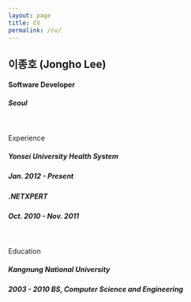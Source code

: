 ```yaml
---
layout: page
title: CV
permalink: /cv/
---
```


## **이종호 (Jongho Lee)**

#### **Software Developer**

##### **Seoul**

<br>

Experience

##### **Yonsei University Health System**

##### Jan. 2012 - Present     

##### **.NETXPERT**

##### Oct. 2010 - Nov. 2011

<br>

Education

##### **Kangnung National University**

##### 2003 - 2010 BS, Computer Science and Engineering
